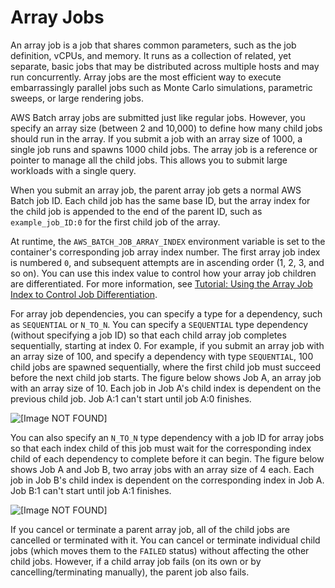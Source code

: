 # Array Jobs<a name="array_jobs"></a>

An array job is a job that shares common parameters, such as the job definition, vCPUs, and memory\. It runs as a collection of related, yet separate, basic jobs that may be distributed across multiple hosts and may run concurrently\. Array jobs are the most efficient way to execute embarrassingly parallel jobs such as Monte Carlo simulations, parametric sweeps, or large rendering jobs\.

AWS Batch array jobs are submitted just like regular jobs\. However, you specify an array size \(between 2 and 10,000\) to define how many child jobs should run in the array\. If you submit a job with an array size of 1000, a single job runs and spawns 1000 child jobs\. The array job is a reference or pointer to manage all the child jobs\. This allows you to submit large workloads with a single query\. 

When you submit an array job, the parent array job gets a normal AWS Batch job ID\. Each child job has the same base ID, but the array index for the child job is appended to the end of the parent ID, such as `example_job_ID:0` for the first child job of the array\. 

At runtime, the `AWS_BATCH_JOB_ARRAY_INDEX` environment variable is set to the container's corresponding job array index number\. The first array job index is numbered `0`, and subsequent attempts are in ascending order \(1, 2, 3, and so on\)\. You can use this index value to control how your array job children are differentiated\. For more information, see [Tutorial: Using the Array Job Index to Control Job Differentiation](array_index_example.md)\.

For array job dependencies, you can specify a type for a dependency, such as `SEQUENTIAL` or `N_TO_N`\. You can specify a `SEQUENTIAL` type dependency \(without specifying a job ID\) so that each child array job completes sequentially, starting at index 0\. For example, if you submit an array job with an array size of 100, and specify a dependency with type `SEQUENTIAL`, 100 child jobs are spawned sequentially, where the first child job must succeed before the next child job starts\. The figure below shows Job A, an array job with an array size of 10\. Each job in Job A's child index is dependent on the previous child job\. Job A:1 can't start until job A:0 finishes\.

![\[Image NOT FOUND\]](http://docs.aws.amazon.com/batch/latest/userguide/images/sequential-dep.png)

You can also specify an `N_TO_N` type dependency with a job ID for array jobs so that each index child of this job must wait for the corresponding index child of each dependency to complete before it can begin\. The figure below shows Job A and Job B, two array jobs with an array size of 4 each\. Each job in Job B's child index is dependent on the corresponding index in Job A\. Job B:1 can't start until job A:1 finishes\. 

![\[Image NOT FOUND\]](http://docs.aws.amazon.com/batch/latest/userguide/images/n-to-n-dep.png)

If you cancel or terminate a parent array job, all of the child jobs are cancelled or terminated with it\. You can cancel or terminate individual child jobs \(which moves them to the `FAILED` status\) without affecting the other child jobs\. However, if a child array job fails \(on its own or by cancelling/terminating manually\), the parent job also fails\.